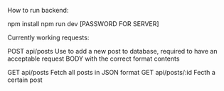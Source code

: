How to run backend:

npm install
npm run dev [PASSWORD FOR SERVER]


Currently working requests:

POST api/posts
Use to add a new post to database, required to have an acceptable request BODY with the correct format contents

GET api/posts
Fetch all posts in JSON format
GET api/posts/:id
Fecth a certain post